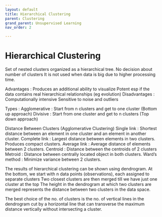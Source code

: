 ```yaml
---
layout: default
title: Hierarchical Clustering
parent: Clustering
grand_parent: Unsupervised Learning
nav_order: 2

---
```

# Hierarchical Clustering

Set of nested clusters organized as a hierarchical tree. No decision about number of clusters
It is not used when data is big due to higher processing time.

Advantages :
Produces an additional ability to visualize
Potent esp if the data contains real hierarchical relationships (eg evolution)
Disadvantages :
Computationally intensive
Sensitive to noise and outliers

Types :
Agglomerative	: Start from n clusters and get to one cluster  (Bottom up approach)
Divisive		: Start from one cluster and get to n clusters  (Top down approach)


Distance Between Clusters (Agglomerative Clustering)
Single link : Shortest distance between an element in one cluster and an element in another cluster.
Complete link : Largest distance between elements in two clusters. Produces compact clusters.
Average link : Average distance of elements between 2 clusters.
Centroid : Distance between the centroids of 2 clusters
Metroid : Distance between centrally located object in both clusters.
Ward’s method : Minimize variance between 2 clusters.


The results of hierarchical clustering can be shown using dendrogram.
At the bottom, we start with n data points (observations), each assigned to separate clusters
Two closest clusters are then merged till we have just one cluster at the top
The height in the dendrogram at which two clusters are merged represents the distance between two clusters in the data space.

The best choice of the no. of clusters is the no. of vertical lines in the dendrogram cut by a horizontal line that can transverse the maximum distance vertically without intersecting a cluster.